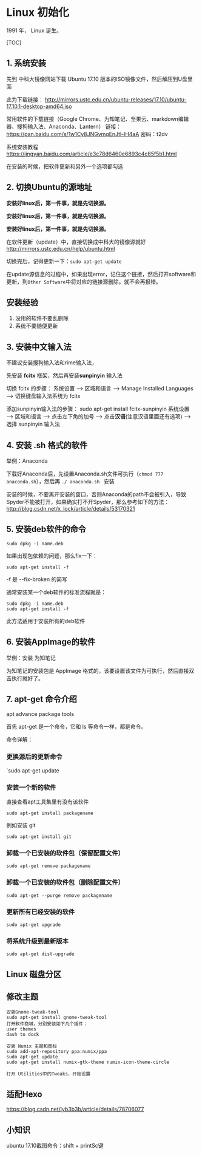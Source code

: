 # Linux 初始化
1991 年， Linux 诞生。

[TOC]

## 1. 系统安装

先到 中科大镜像网站下载 Ubuntu 17.10 版本的ISO镜像文件，然后解压到U盘里面

此为下载链接：
http://mirrors.ustc.edu.cn/ubuntu-releases/17.10/ubuntu-17.10.1-desktop-amd64.iso

常用软件的下载链接（Google Chrome、为知笔记、坚果云、markdown编辑器、搜狗输入法、Anaconda、Lantern）
链接：https://pan.baidu.com/s/1w1Cy8JNGvmqEnJtl-lH4aA 密码：t2dv

系统安装教程
https://jingyan.baidu.com/article/e3c78d6460e6893c4c85f5b1.html

在安装的时候，把软件更新和另外一个选项都勾选

## 2. 切换Ubuntu的源地址

**安装好linux后，第一件事，就是先切换源。**

**安装好linux后，第一件事，就是先切换源。**

**安装好linux后，第一件事，就是先切换源。**

在软件更新（update）中，直接切换成中科大的镜像源就好
http://mirrors.ustc.edu.cn/help/ubuntu.html 

切换完后，记得更新一下：`sudo apt-get update`

在update源信息的过程中，如果出现error，记住这个链接，然后打开software和更新，到`Other Software`中将对应的链接源删除。就不会再报错。

## 安装经验
1. 没用的软件不要乱删除
2. 系统不要随便更新

## 3. 安装中文输入法

不建议安装搜狗输入法和rime输入法，

先安装 **fcitx** 框架，然后再安装**sunpinyin** 输入法

切换 fcitx 的步骤：
系统设置 ——> 区域和语言 ——> Manage Installed Languages ——> 切换键盘输入法系统为 fcitx

添加sunpinyin输入法的步骤：
sudo apt-get install fcitx-sunpinyin
系统设置 ——> 区域和语言 ——> 点击左下角的加号 ——> 点击**汉语**(注意汉语里面还有选项) ——> 选择 sunpinyin 输入法

## 4. 安装 .sh 格式的软件 

举例：Anaconda

下载好Anaconda后，先设置Anaconda.sh文件可执行（`chmod 777 anaconda.sh`），然后再 `./ anaconda.sh ` 安装

安装的时候，不要离开安装的窗口，否则Anaconda的path不会被引入，导致Spyder不能被打开，如果确实打不开Spyder，那么参考如下的方法：http://blog.csdn.net/x_lock/article/details/53170321

## 5. 安装deb软件的命令

` sudo dpkg -i name.deb `

如果出现包依赖的问题，那么fix一下：

` sudo apt-get install -f `

 -f 是 --fix-broken  的简写

通常安装某一个deb软件的标准流程就是：
```
sudo dpkg -i name.deb
sudo apt-get install -f
```

此方法适用于安装所有的deb软件

## 6. 安装AppImage的软件

举例：安装  为知笔记

为知笔记的安装包是 AppImage 格式的，该要设置该文件为可执行，然后直接双击执行就好了。

## 7. apt-get 命令介绍

apt advance package tools

首先 apt-get 是一个命令，它和 ls 等命令一样，都是命令。

命令详解：

### 更换源后的更新命令

`sudo apt-get update

### 安装一个新的软件
直接查看apt工具集里有没有该软件

`sudo apt-get install packagename`

例如安装 git

`sudo apt-get install git`

### 卸载一个已安装的软件包（保留配置文件）

`sudo apt-get remove packagename`

### 卸载一个已安装的软件包（删除配置文件）

`sudo apt-get --purge remove packagename`

### 更新所有已经安装的软件

`sudo apt-get upgrade`

### 将系统升级到最新版本

`sudo apt-get dist-upgrade`

## Linux 磁盘分区



## 修改主题

```
安装Gnome-tweak-tool
sudo apt-get install gnome-tweak-tool
打开软件商城，分别安装如下几个插件：
user themes
dash to dock

安装 Numix 主题和图标
sudo add-apt-repository ppa:numix/ppa
sudo apt-get update
sudo apt-get install numix-gtk-theme numix-icon-theme-circle

打开 Utilities中的Tweaks，开始设置
```

## 适配Hexo

https://blog.csdn.net/lyb3b3b/article/details/78706077

## 小知识
ubuntu 17.10截图命令：shift + printSc键